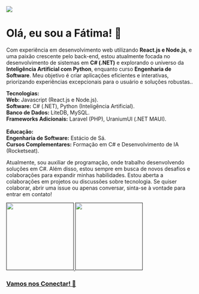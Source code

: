 <img src="https://media.licdn.com/dms/image/v2/D4D16AQGniBkZt6P7ww/profile-displaybackgroundimage-shrink_350_1400/profile-displaybackgroundimage-shrink_350_1400/0/1736278677707?e=1741824000&v=beta&t=O9z7YDdTmdQ7mtzi2OlIS7u5sDSox67jBofh6bQJtAk">

# Olá, eu sou a Fátima! 👋 
Com experiência em desenvolvimento web utilizando **React.js e Node.js**, e uma paixão crescente pelo back-end, estou atualmente focada no desenvolvimento de sistemas em **C# (.NET)** e explorando o universo da **Inteligência Artificial com Python**, enquanto curso **Engenharia de Software**. Meu objetivo é criar aplicações eficientes e interativas, priorizando experiências excepcionais para o usuário e soluções robustas.. 

**Tecnologias:**<br>
**Web:** Javascript (React.js e Node.js). <br>
**Software:** C# (.NET), Python (Inteligência Artificial).<br>
**Banco de Dados:** LiteDB, MySQL.<br>
**Frameworks Adicionais:** Laravel (PHP), UraniumUI (.NET MAUI).<br>
<br>
**Educação:**<br>
**Engenharia de Software:** Estácio de Sá.<br>
**Cursos Complementares:** Formação em C# e Desenvolvimento de IA (Rocketseat).

Atualmente, sou auxiliar de programação, onde trabalho desenvolvendo soluções em C#. Além disso, estou sempre em busca de novos desafios e colaborações para expandir minhas habilidades.
Estou aberta a colaborações em projetos ou discussões sobre tecnologia. Se quiser colaborar, abrir uma issue ou apenas conversar, sinta-se à vontade para entrar em contato!

<div>
<a href="">
<img height="180em" src="https://github-readme-stats.vercel.app/api?username=fatimadachari&locale=pt-br&theme=radical">
<img height="180em" src="https://github-readme-stats.vercel.app/api/top-langs/?username=fatimadachari&layout=compact&locale=pt-br&theme=radical">
</div>
  
### Vamos nos Conectar! 👋 
